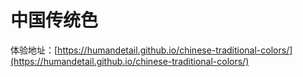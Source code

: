 # 中国传统色

体验地址：[https://humandetail.github.io/chinese-traditional-colors/](https://humandetail.github.io/chinese-traditional-colors/)
